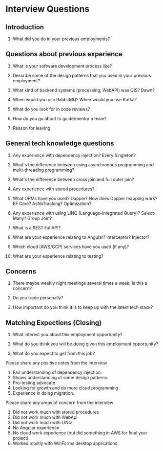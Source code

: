 # Interview Questions

## Introduction

1.  What did you do in your previous employments?

## Questions about previous experience

1.  What is your software development process like?

2.  Describe some of the design patterns that you used in your previous employment?

3.  What kind of backend systems (processing, WebAPI) was QIS? Dawn?

4.  When would you use RabbitMQ? When would you use Kafka?

5.  What do you look for in code reviews?

6.  How do you go about to guide/mentor a team?

7.  Reason for leaving

## General tech knowledge questions

1. 	Any experience with dependency injection? Every Singleton?

1.  What's the difference between using asynchronous programming and multi-threading programming?

1.  What's the difference between cross join and full outer join?

1.  Any experience with stored procedures?

1.  What ORMs have you used? 
    Dapper? How does Dapper mapping work?
    EF Core? AsNoTracking? Optimization?

1.  Any experience with using LINQ (Language-Integrated Query)?
    Select-Many? Group Join?

1.  What is a REST-ful API?

1.  What are your experience relating to Angular?
    Interceptor? Injector?

1.  Which cloud (AWS/GCP) services have you used (if any)?

1.  What are your experience relating to testing?


## Concerns

1.  There maybe weekly night meetings several times a week.
    Is this a concern?

2.  Do you trade personally?

3.  How important do you think it is to keep up with the latest tech stack?


## Matching Expections (Closing)

1.  What interest you about this employment opportunity?

2.  What do you think you will be doing given this employment opportunity?

3.  What do you expect to get from this job?



Please share any positive notes from the interview
1.  Fair understanding of dependency injection.
2.  Shows understanding of some design patterns.
3.  Pro-testing advocate.
4.  Looking for growth and do more cloud programming.
5.  Experience in doing migration.


Please share any areas of concern from the interview
1.  Did not work much with stored procedures
2.  Did not work much with WebApi
3.  Did not work much with LINQ
4.  No Angular experience
5.  No cloud work experience (but did something in AWS for final year project)
6.  Worked mostly with WinForms desktop applications.
